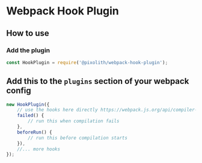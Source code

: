 # Webpack Hook Plugin

## How to use

### Add the plugin

```javascript
const HookPlugin = require('@pixolith/webpack-hook-plugin');
```

## Add this to the `plugins` section of your webpack config

```javascript
new HookPlugin({
    // use the hooks here directly https://webpack.js.org/api/compiler-hooks
    failed() {
        // run this when compilation fails
    },
    beforeRun() {
        // run this before compilation starts
    }),
    //... more hooks
});
```
